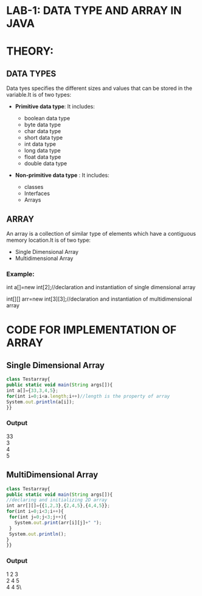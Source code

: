 # LAB-1: DATA TYPE AND ARRAY IN JAVA

# THEORY:

## DATA TYPES
Data tyes specifies the different sizes and values that can be stored in the variable.It is of two types:
* **Primitive data type**: It includes:
	- boolean data type
	- byte data type
	- char data type
	- short data type
	- int data type
	- long data type
	- float data type
	- double data type

* **Non-primitive data type** : It includes:
	- classes 
	- Interfaces
	- Arrays

## ARRAY
An array is a collection of similar type of elements which have a contiguous memory location.It is of two type:
* Single Dimensional Array
* Multidimensional Array

### Example:
int a[]=new int[2];//declaration and instantiation of single dimensional array

int[][] arr=new int[3][3];//declaration and instantiation of multidimensional array

# CODE FOR IMPLEMENTATION OF ARRAY

## Single Dimensional Array

```javascript
class Testarray{  
public static void main(String args[]){  
int a[]={33,3,4,5};
for(int i=0;i<a.length;i++)//length is the property of array  
System.out.println(a[i]);  
}} 
``` 

### Output
33\
3\
4\
5

## MultiDimensional Array

```javascript
class Testarray{  
public static void main(String args[]){  
//declaring and initializing 2D array  
int arr[][]={{1,2,3},{2,4,5},{4,4,5}};
for(int i=0;i<3;i++){  
 for(int j=0;j<3;j++){  
   System.out.print(arr[i][j]+" ");  
 }  
 System.out.println();  
}  
}}  
```

### Output
1 2 3\
2 4 5\
4 4 5\